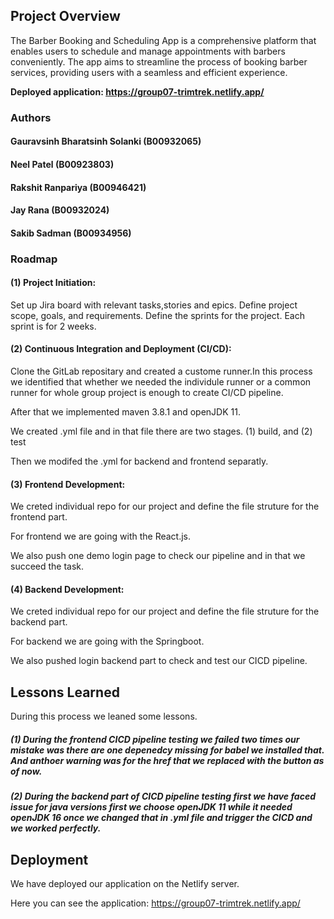 ## Project Overview
The Barber Booking and Scheduling App is a comprehensive platform that enables users to schedule and manage appointments with barbers conveniently. The app aims to streamline the process of booking barber services, providing users with a seamless and efficient experience. 

**Deployed application: https://group07-trimtrek.netlify.app/** 
### Authors

#### Gauravsinh Bharatsinh Solanki (B00932065)
#### Neel Patel (B00923803)
#### Rakshit Ranpariya (B00946421)
#### Jay Rana (B00932024)
#### Sakib Sadman (B00934956)




### Roadmap

#### (1) Project Initiation:

Set up Jira board with relevant tasks,stories and epics.
Define project scope, goals, and requirements.
Define the sprints for the project.
Each sprint is for 2 weeks.

#### (2) Continuous Integration and Deployment (CI/CD):

Clone the GitLab repositary and created a custome runner.In this process we identified that whether we needed the individule runner or a common runner for whole group project is enough to create CI/CD pipeline.

After that we implemented maven 3.8.1 and openJDK 11.

We created .yml file and in that file there are two stages. (1) build, and (2) test

Then we modifed the .yml for backend and frontend separatly.

#### (3) Frontend Development:

We creted individual repo for our project and define the file struture for the frontend part.

For frontend we are going with the React.js.

We also push one demo login page to check our pipeline and in that we succeed the task.

#### (4) Backend Development:

We creted individual repo for our project and define the file struture for the backend part.

For backend we are going with the Springboot.

We also pushed login backend part to check and test our CICD pipeline.






## Lessons Learned

During this process we leaned some lessons.

##### (1) During the frontend CICD pipeline testing we failed two times our mistake was there are one depenedcy missing for babel we installed that. And anthoer warning was for the href that we replaced with the button as of now.


##### (2) During the backend part of CICD pipeline testing first we have faced issue for java versions first we choose openJDK 11 while it needed openJDK 16 once we changed that in .yml file and trigger the CICD and we worked perfectly.
## Deployment

We have deployed our application on the Netlify server. 

Here you can see the application: https://group07-trimtrek.netlify.app/

